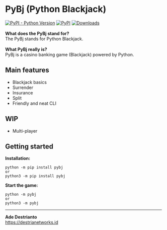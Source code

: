# PyBj (Python Blackjack)<br>
[![PyPI - Python Version](https://img.shields.io/pypi/pyversions/pybj)](https://pypi.org/project/PyBj)
[![PyPI](https://img.shields.io/pypi/v/pybj)](https://pypi.org/project/PyBj)
[![Downloads](https://pepy.tech/badge/pybj)](https://pepy.tech/project/pybj)
<br>
<br>
**What does the PyBj stand for?**<br>
The PyBj stands for Python Blackjack. <br>
<br>
**What PyBj really is?**<br>
PyBj is a casino banking game (Blackjack) powered by Python.<br>
## Main features
- Blackjack basics
- Surrender
- Insurance
- Split
- Friendly and neat CLI
## WIP
- Multi-player
## Getting started
**Installation:**
```
python -m pip install pybj
or
python3 -m pip install pybj
```
**Start the game:**
```
python -m pybj
or
python3 -m pybj
```
---
**Ade Destrianto**<br/>
https://destrianetworks.id